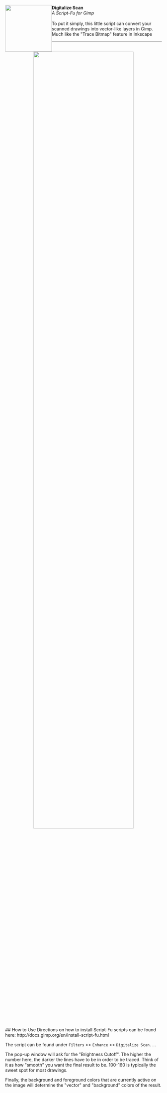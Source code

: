 <p align="left" style="line-height: 18px;">
  <img style="float:left;" src="https://i.imgur.com/xr2fsN4.png" height=150px>

  **Digitalize Scan**<br>
  *A Script-Fu for Gimp*
  <br>
  <br>
  To put it simply, this little script can convert your scanned drawings into vector-like layers in Gimp. Much like the "Trace Bitmap" feature in Inkscape
</p>
<hr>
<p align="center"><img src="https://i.imgur.com/naYjB4B.png" width=80%></p>
## How to Use
Directions on how to install Script-Fu scripts can be found here: http://docs.gimp.org/en/install-script-fu.html

The script can be found under `Filters` >> `Enhance` >> `Digitalize Scan...`

The pop-up window will ask for the "Brightness Cutoff". The higher the number here, the darker the lines have to be in order to be traced. Think of it as how "smooth" you want the final result to be. 100-160 is typically the sweet spot for most drawings.

Finally, the background and foreground colors that are currently active on the image will determine the "vector" and "background" colors of the result.
